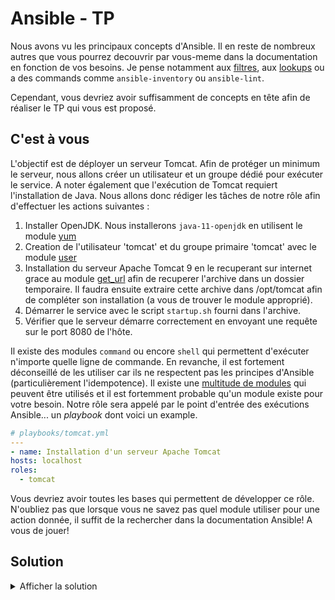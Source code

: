 # Ansible - TP

Nous avons vu les principaux concepts d'Ansible.
Il en reste de nombreux autres que vous pourrez decouvrir par vous-meme dans la documentation en fonction de vos besoins.
Je pense notamment aux [filtres](https://docs.ansible.com/ansible/2.9/user_guide/playbooks_filters.html#filters), aux [lookups](https://docs.ansible.com/ansible/2.9/plugins/lookup.html) ou a des commands comme `ansible-inventory` ou `ansible-lint`.

Cependant, vous devriez avoir suffisamment de concepts en tête afin de réaliser le TP qui vous est proposé.

## C'est à vous

L'objectif est de déployer un serveur Tomcat. Afin de protéger un minimum le serveur, nous allons créer un utilisateur et un groupe dédié pour exécuter le service. A noter également que l'exécution de Tomcat requiert l'installation de Java.
Nous allons donc rédiger les tâches de notre rôle afin d'effectuer les actions suivantes :

1. Installer OpenJDK. Nous installerons `java-11-openjdk` en utilisent le module [yum](https://docs.ansible.com/ansible/2.9/modules/yum_module.html)
2. Creation de l'utilisateur 'tomcat' et du groupe primaire 'tomcat' avec le module [user](https://docs.ansible.com/ansible/2.9/modules/user_module.html)
3. Installation du serveur Apache Tomcat 9 en le recuperant sur internet grace au module [get_url](https://docs.ansible.com/ansible/2.9/modules/get_url_module.html) afin de recuperer l'archive dans un dossier temporaire. Il faudra ensuite extraire cette archive dans /opt/tomcat afin de compléter son installation (a vous de trouver le module approprié).
4. Démarrer le service avec le script `startup.sh` fourni dans l'archive.
5. Vérifier que le serveur démarre correctement en envoyant une requête sur le port 8080 de l'hôte.

Il existe des modules `command` ou encore `shell` qui permettent d'exécuter n'importe quelle ligne de commande.
En revanche, il est fortement déconseillé de les utiliser car ils ne respectent pas les principes d'Ansible (particulièrement l'idempotence).
Il existe une [multitude de modules](https://docs.ansible.com/ansible/2.9/modules/list_of_all_modules.html) qui peuvent être utilisés et il est fortemment probable qu'un module existe pour votre besoin.
Notre rôle sera appelé par le point d'entrée des exécutions Ansible... un *playbook* dont voici un example.

```yaml
# playbooks/tomcat.yml
---
- name: Installation d'un serveur Apache Tomcat
hosts: localhost
roles:
  - tomcat
```

Vous devriez avoir toutes les bases qui permettent de développer ce rôle.
N'oubliez pas que lorsque vous ne savez pas quel module utiliser pour une action donnée, il suffit de la rechercher dans la documentation Ansible!
A vous de jouer!

## Solution

<details>
<summary>Afficher la solution</summary>
 Il y a de nombreuses façons d'aborder les différentes problématiques de l'installation d'un tel composant.
Voici un example de solution qui permet l'installation d'un serveur Tomcat en respectant les taches de la consigne.
<details>
  <summary>playbooks/tomcat.yml</summary>
```yaml
---
- name: Installation d'un serveur Apache Tomcat
hosts: localhost
roles:
  - tomcat
post_tasks:
  - name: Vérifie que la page du Tomcat s'affiche correctement
    uri:
      url: http://{{ inventory_hostname }}:8080/
      status_code: 200
      return_content: yes
    register: tomcat_page
    until: tomcat_page.status == 200
    retries: 10
    delay: 2
```
</details>
<details>
  <summary>roles/tomcat/defaults/main.yml</summary>
```yaml
---
tomcat_user: tomcat
tomcat_group: tomcat
tomcat_version: 9.0.41
tomcat_distribution: "https://downloads.apache.org/tomcat/tomcat-9/v{{ tomcat_version }}/bin/apache-tomcat-{{ tomcat_version }}.tar.gz"
tomcat_checksum_type: sha512
tomcat_checksum: b6450e590a37c5bccf049b1176c441f0964796995e80d4c7c7d9fb74f9ad817107c303b6b83ed3d71c9251b2b8acf334b90a4abdf9deea122e338643cece0766
tomcat_openjdk_package: java-11-openjdk
```
</details>
<details>
  <summary>roles/tomcat/tasks/main.yml</summary>
```yaml
---
- name: Installation de OpenJDK
yum:
  name: "{{ tomcat_openjdk_package }}"
  state: present
- name: Cree le groupe tomcat
group:
  name: "{{ tomcat_group }}"
- name: Cree l'utilisateur tomcat
user:
  name: "{{ tomcat_user }}"
  group: "{{ tomcat_group }}"
  shell: /bin/false
  home: /opt/tomcat
- name: Telecharger Apache Tomcat
get_url:
  url: "{{ tomcat_distribution }}"
  dest: /tmp/tomcat.tar.gz
  checksum: "{{ tomcat_checksum_type }}:{{ tomcat_checksum }}"
- name: Installé Tomcat
unarchive:
  src: /tmp/tomcat.tar.gz
  dest: /opt/tomcat
  owner: "{{ tomcat_user }}"
  remote_src: yes
  extra_opts: [--strip-components=1]
notify: "restart tomcat"
- name: Vérifie que les scripts soient exécutables
file:
  name: "{{ item }}"
  mode: u+x
loop:
  - /opt/tomcat/bin/startup.sh
  - /opt/tomcat/bin/shutdown.sh
```
</details>
<details>
  <summary>roles/tomcat/handlers/main.yml</summary>
```yaml
---
- name: Redémarre le serveur tomcat
shell: /opt/tomcat/bin/shutdown.sh && /opt/tomcat/bin/startup.sh
become: yes
become_user: "{{ tomcat_user }}"
listen: "restart tomcat"
```
</details>
</details>

